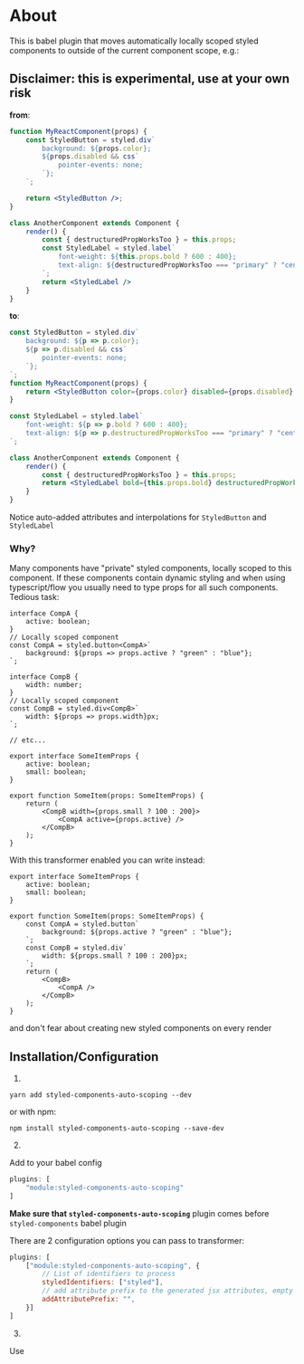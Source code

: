 # About
This is babel plugin that moves automatically locally scoped styled components to outside of the current component scope, e.g.:

## Disclaimer: this is experimental, use at your own risk

**from**:
```jsx
function MyReactComponent(props) {
    const StyledButton = styled.div`
        background: ${props.color};
        ${props.disabled && css`
            pointer-events: none;
        `};
    `;

    return <StyledButton />;
}

class AnotherComponent extends Component {
    render() {
        const { destructuredPropWorksToo } = this.props;
        const StyledLabel = styled.label`
            font-weight: ${this.props.bold ? 600 : 400};
            text-align: ${destructuredPropWorksToo === "primary" ? "center" : "left"};
        `;
        return <StyledLabel />
    }
}
```

**to**:
```jsx
const StyledButton = styled.div`
    background: ${p => p.color};
    ${p => p.disabled && css`
        pointer-events: none;
    `};
`;
function MyReactComponent(props) {
    return <StyledButton color={props.color} disabled={props.disabled} />
}

const StyledLabel = styled.label`
    font-weight: ${p => p.bold ? 600 : 400};
    text-align: ${p => p.destructuredPropWorksToo === "primary" ? "center" : "left"};
`;

class AnotherComponent extends Component {
    render() {
        const { destructuredPropWorksToo } = this.props;
        return <StyledLabel bold={this.props.bold} destructuredPropWorksToo={destructuredPropWorksToo} />
    }
}
```

Notice auto-added attributes and interpolations for ```StyledButton``` and ```StyledLabel```


### Why?
Many components have "private" styled components, locally scoped to this component. If these components contain dynamic styling and when using typescript/flow you usually need to type props for all such components. Tedious task:

```tsx
interface CompA {
    active: boolean;
}
// Locally scoped component
const CompA = styled.button<CompA>`
    background: ${props => props.active ? "green" : "blue"};
`;

interface CompB {
    width: number;
}
// Locally scoped component
const CompB = styled.div<CompB>`
    width: ${props => props.width}px;
`;

// etc...

export interface SomeItemProps {
    active: boolean;
    small: boolean;
}

export function SomeItem(props: SomeItemProps) {
    return (
        <CompB width={props.small ? 100 : 200}>
            <CompA active={props.active} />
        </CompB>
    );
}

```

With this transformer enabled you can write instead:

```tsx
export interface SomeItemProps {
    active: boolean;
    small: boolean;
}

export function SomeItem(props: SomeItemProps) {
    const CompA = styled.button`
        background: ${props.active ? "green" : "blue"};
    `;
    const CompB = styled.div`
        width: ${props.small ? 100 : 200}px;
    `;
    return (
        <CompB>
            <CompA />
        </CompB>
    );
}
```
and don't fear about creating new styled components on every render

## Installation/Configuration

1.
```yarn add styled-components-auto-scoping --dev```

or with npm:

```npm install styled-components-auto-scoping --save-dev```

2.
Add to your babel config

```js
plugins: [
    "module:styled-components-auto-scoping"
]
```
**Make sure that ```styled-components-auto-scoping```** plugin comes before ```styled-components``` babel plugin

There are 2 configuration options you can pass to transformer:
```js
plugins: [
    ["module:styled-components-auto-scoping", {
        // List of identifiers to process
        styledIdentifiers: ["styled"],
        // add attribute prefix to the generated jsx attributes, empty string leaves attributes untact
        addAttributePrefix: "",
    }]
]
```

3.
Use